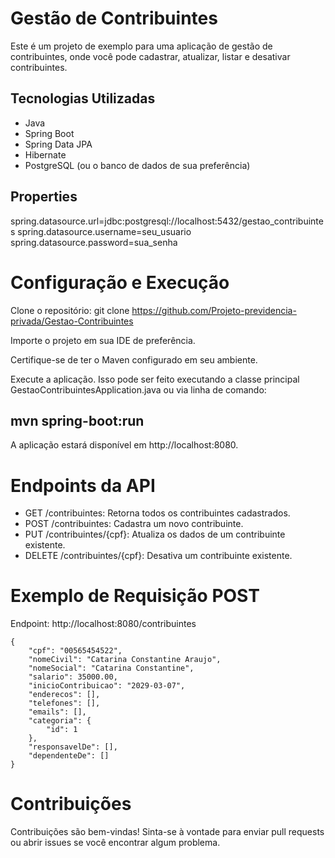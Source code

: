 # Gestão de Contribuintes
Este é um projeto de exemplo para uma aplicação de gestão de contribuintes, onde você pode cadastrar, atualizar, listar e desativar contribuintes.

## Tecnologias Utilizadas

- Java
- Spring Boot
- Spring Data JPA
- Hibernate
- PostgreSQL (ou o banco de dados de sua preferência)

## Properties
spring.datasource.url=jdbc:postgresql://localhost:5432/gestao_contribuintes
spring.datasource.username=seu_usuario
spring.datasource.password=sua_senha

# Configuração e Execução

Clone o repositório: git clone https://github.com/Projeto-previdencia-privada/Gestao-Contribuintes

Importe o projeto em sua IDE de preferência.

Certifique-se de ter o Maven configurado em seu ambiente.

Execute a aplicação. Isso pode ser feito executando a classe principal GestaoContribuintesApplication.java ou via linha de comando:

## mvn spring-boot:run

A aplicação estará disponível em http://localhost:8080.

# Endpoints da API
- GET /contribuintes: Retorna todos os contribuintes cadastrados.
- POST /contribuintes: Cadastra um novo contribuinte.
- PUT /contribuintes/{cpf}: Atualiza os dados de um contribuinte existente.
- DELETE /contribuintes/{cpf}: Desativa um contribuinte existente.

# Exemplo de Requisição POST

Endpoint: http://localhost:8080/contribuintes
```
{
    "cpf": "00565454522",
    "nomeCivil": "Catarina Constantine Araujo",
    "nomeSocial": "Catarina Constantine",
    "salario": 35000.00,
    "inicioContribuicao": "2029-03-07",
    "enderecos": [],
    "telefones": [],
    "emails": [],
    "categoria": {
        "id": 1
    },
    "responsavelDe": [],
    "dependenteDe": []
}
```

# Contribuições
Contribuições são bem-vindas! Sinta-se à vontade para enviar pull requests ou abrir issues se você encontrar algum problema.